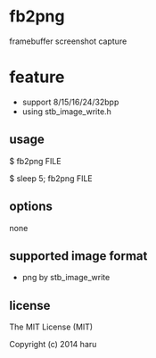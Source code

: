 # fb2png

framebuffer screenshot capture

# feature

-	support 8/15/16/24/32bpp
-	using stb_image_write.h

## usage

 $ fb2png FILE

 $ sleep 5; fb2png FILE

## options

none

## supported image format

-   png by stb_image_write

## license

The MIT License (MIT)

Copyright (c) 2014 haru <uobikiemukot at gmail dot com>
